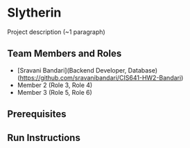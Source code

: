 # Slytherin

Project description (~1 paragraph)

## Team Members and Roles

* [Sravani Bandari](Backend Developer, Database)(https://github.com/sravanibandari/CIS641-HW2-Bandari)
* Member 2 (Role 3, Role 4)
* Member 3 (Role 5, Role 6)

## Prerequisites

## Run Instructions
